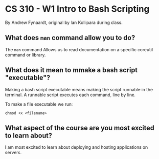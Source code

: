 # CS 310 - W1 Intro to Bash Scripting

By Andrew Fynaardt, original by Ian Kollipara during class.

## What does `man` command allow you to do?
The `man` command Allows us to read documentation on a specific coreutil command or library.
## What does it mean to mmake a bash script "executable"?
Making a bash script executable means making the script runnable in the terminal.
A runnable script executes each command, line by line.

To make a file executable we run:
```
chmod +x <filename>
```

## What aspect of the course are you most excited to learn about?
I am most excited to learn about deploying and hosting applications on servers.
